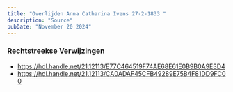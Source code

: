 ```yaml
---
title: "Overlijden Anna Catharina Ivens 27-2-1833 "
description: "Source"
pubDate: "November 20 2024"
---
```


### Rechtstreekse Verwijzingen
- https://hdl.handle.net/21.12113/E77C464519F74AE68E61E0B9B0A9E3D4
- https://hdl.handle.net/21.12113/CA0ADAF45CFB49289E75B4F81DD9FC00